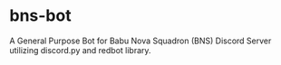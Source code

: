 # bns-bot
A General Purpose Bot for Babu Nova Squadron (BNS) Discord Server utilizing discord.py and redbot library.